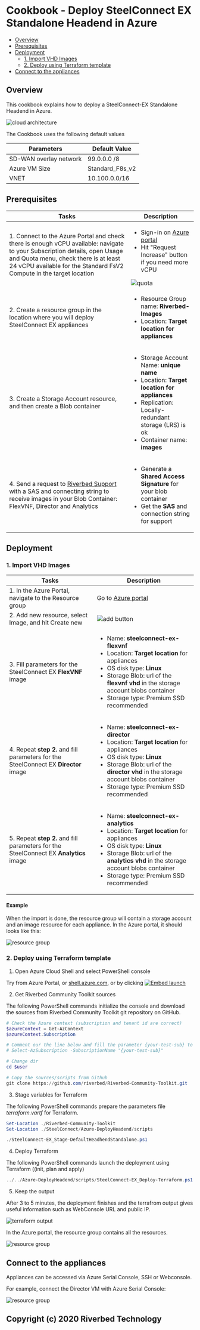 # Cookbook - Deploy SteelConnect EX Standalone Headend in Azure

- [Overview](#overview)
- [Prerequisites](#prerequisites)
- [Deployment](#deployment)
    - [1. Import VHD Images](#1-import-vhd-images)
    - [2. Deploy using Terraform template](#2-deploy-using-terraform-template)
- [Connect to the appliances](#connect-to-the-appliances)

## Overview

This cookbook explains how to deploy a SteelConnect-EX Standalone Headend in Azure.

![cloud architecture](images/steelconnect-ex-headend-standalone-architecture.png)

The Cookbook uses the following default values

| Parameters | Default Value |
| --- | --- |
| SD-WAN overlay network | 99.0.0.0 /8 |
| Azure VM Size | Standard_F8s_v2 |
| VNET | 10.100.0.0/16 |

## Prerequisites

| Tasks | Description |
| --- | --- |
| 1. Connect to the Azure Portal and check there is enough vCPU available: navigate to your Subscription details, open Usage and Quota menu, check there is at least 24 vCPU available for the Standard FsV2 Compute in the target location|<ul><li>Sign-in on [Azure portal](https://portal.azure.com)</li><li>Hit "Request Increase" button if you need more vCPU</li></ul>![quota](images/azure-westus-fsv2-quota.png)|
| 2. Create a resource group in the location where you will deploy SteelConnect EX appliances| <ul><li>Resource Group name: **Riverbed-Images**</li><li>Location: **Target location for appliances**</li></ul> |
| 3. Create a Storage Account resource, and then create a Blob container  | <ul><li>Storage Account Name: **unique name**</li><li>Location: **Target location for appliances**</li><li>Replication: Locally-redundant storage (LRS) is ok</li><li>Container name: **images**</li></ul> |
| 4. Send a request to [Riverbed Support](https://support.riverbed.com/) with a SAS and connecting string to receive images in your Blob Container: FlexVNF, Director and Analytics | <ul><li>Generate a **Shared Access Signature** for your blob container</li><li>Get the **SAS** and connection string for support </li></ul>|

## Deployment

### 1. Import VHD Images

| Tasks | Description |
| --- | --- |
| 1. In the Azure Portal, navigate to the Resource group |Go to [Azure portal](https://portal.azure.com)|
| 2. Add new resource, select Image, and hit Create new| ![add button](images/azure-resource-group-add-button.png) |
| 3. Fill parameters for the SteelConnect EX **FlexVNF** image| <ul><li>Name: **steelconnect-ex-flexvnf**</li><li>Location: **Target location** for appliances</li><li>OS disk type: **Linux**</li><li>Storage Blob: url of the **flexvnf vhd** in the storage account blobs container</li><li>Storage type: Premium SSD recommended</li></ul>|
| 4. Repeat **step 2.** and fill parameters for the SteelConnect EX **Director** image| <ul><li>Name: **steelconnect-ex-director**</li><li>Location: **Target location** for appliances</li><li>OS disk type: **Linux**</li><li>Storage Blob: url of the **director vhd** in the storage account blobs container</li><li>Storage type: Premium SSD recommended</li></ul>|
| 5. Repeat **step 2.** and fill parameters for the SteelConnect EX **Analytics** image| <ul><li>Name: **steelconnect-ex-analytics**</li><li>Location: **Target location** for appliances</li><li>OS disk type: **Linux**</li><li>Storage Blob: url of the **analytics vhd** in the storage account blobs container</li><li>Storage type: Premium SSD recommended</li></ul>|

#### Example

When the import is done, the resource group will contain a storage account and an image resource for each appliance. In the Azure portal, it should looks like this:

![resource group](./images/steelconnect-ex-import-vhd-images-resources.png)

### 2. Deploy using Terraform template

1. Open Azure Cloud Shell and select PowerShell console

Try from Azure Portal, or [shell.azure.com](https://shell.azure.com), or by clicking [![Embed launch](https://shell.azure.com/images/launchcloudshell.png "Launch Azure Cloud Shell")](https://shell.azure.com)

2. Get Riverbed Community Toolkit sources

The following PowerShell commands initialize the console and download the sources from Riverbed Community Toolkit git repository on GitHub.

```PowerShell
# Check the Azure context (subscription and tenant id are correct)
$azureContext = Get-AzContext
$azureContext.Subscription

# Comment our the line below and fill the parameter {your-test-sub} to select a different subscription
# Select-AzSubscription -SubscriptionName "{your-test-sub}"

# Change dir
cd $user

# Copy the sources/scripts from Github
git clone https://github.com/riverbed/Riverbed-Community-Toolkit.git
```

3. Stage variables for Terraform

The following PowerShell commands prepare the parameters file *terraform.vartf* for Terraform.

```PowerShell
Set-Location ./Riverbed-Community-Toolkit
Set-Location ./SteelConnect/Azure-DeployHeadend/scripts

./SteelConnect-EX_Stage-DefaultHeadhendStandalone.ps1
```

4. Deploy Terraform

The following PowerShell commands launch the deployment using Terraform ((init, plan and apply)

```PowerShell
../../Azure-DeployHeadend/scripts/SteelConnect-EX_Deploy-Terraform.ps1
```

5. Keep the output

After 3 to 5 minutes, the deployment finishes and the terrafrom output gives useful information such as WebConsole URL and public IP.

![terraform output](./images/steelconnect-ex-terraform-output.png)

In the Azure portal, the resource group contains all the resources.

![resource group](./images/steelconnect-ex-headend-resources.png)

## Connect to the appliances

Appliances can be accessed via Azure Serial Console, SSH or Webconsole.

For example, connect the Director VM with Azure Serial Console:

![resource group](./images/steelconnect-ex-director-serial-console.png)

## Copyright (c) 2020 Riverbed Technology